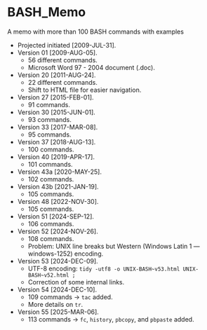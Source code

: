 # BASH_Memo
A memo with more than 100 BASH commands with examples

* Projected initiated [2009-JUL-31].
* Version 01 [2009-AUG-05].
  * 56 different commands.
  * Microsoft Word 97 - 2004 document (.doc).
* Version 20 [2011-AUG-24].
  * 22 different commands.
  * Shift to HTML file for easier navigation.
* Version 27 [2015-FEB-01].
  * 91 commands.
* Version 30 [2015-JUN-01].
  * 93 commands.
* Version 33 [2017-MAR-08].
  * 95 commands.
* Version 37 [2018-AUG-13].
  * 100 commands.
* Version 40 [2019-APR-17].
  * 101 commands.
* Version 43a [2020-MAY-25].
  * 102 commands.
* Version 43b [2021-JAN-19].
  * 105 commands.
* Version 48 [2022-NOV-30].
  * 105 commands.
* Version 51 [2024-SEP-12].
  * 106 commands.
* Version 52 [2024-NOV-26].
  * 108 commands.
  * Problem: UNIX line breaks but Western (Windows Latin 1 — windows-1252) encoding.
* Version 53 [2024-DEC-09].
  * UTF-8 encoding: ``` tidy -utf8 -o UNIX-BASH~v53.html UNIX-BASH~v52.html ; ```
  * Correction of some internal links.
* Version 54 [2024-DEC-10].
  * 109 commands &rarr; ```tac``` added.
  * More details on ```tr```.
* Version 55 [2025-MAR-06].
  * 113 commands &rarr; ```fc```, ```history```, ```pbcopy```, and ```pbpaste``` added.
  

